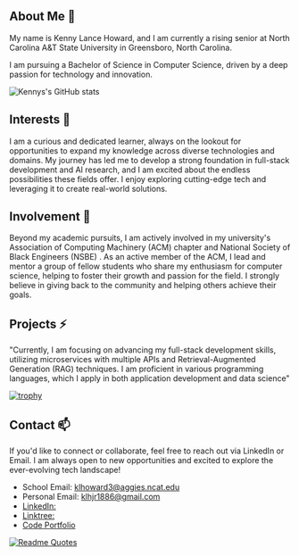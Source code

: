 ## About Me 💬

My name is Kenny Lance Howard, and I am currently a rising senior at North Carolina A&T State University in Greensboro, North Carolina.

 I am pursuing a Bachelor of Science in Computer Science, driven by a deep passion for technology and innovation.

![Kennys's GitHub stats](https://github-readme-stats.vercel.app/api?username=KennyH1886&show_icons=true&theme=tokyonight&hide=stars,issues)


## Interests 🔭

I am a curious and dedicated learner, always on the lookout for opportunities to expand my knowledge across diverse technologies and domains. My journey has led me to develop a strong foundation in full-stack development and AI research, and I am excited about the endless possibilities these fields offer. I enjoy exploring cutting-edge tech and leveraging it to create real-world solutions.

## Involvement 🌱

Beyond my academic pursuits, I am actively involved in my university's Association of Computing Machinery (ACM) chapter and National Society of Black Engineers (NSBE) . As an active member of the ACM, I lead and mentor a group of fellow students who share my enthusiasm for computer science, helping to foster their growth and passion for the field.  I strongly believe in giving back to the community and helping others achieve their goals.

## Projects ⚡

"Currently, I am focusing on advancing my full-stack development skills, utilizing microservices with multiple APIs and Retrieval-Augmented Generation (RAG) techniques. I am proficient in various programming languages, which I apply in both application development and data science"

[![trophy](https://github-profile-trophy.vercel.app/?username=KennyH1886&theme=onedark)](https://github.com/ryo-ma/github-profile-trophy)

## Contact 📫

If you'd like to connect or collaborate, feel free to reach out via LinkedIn or Email. I am always open to new opportunities and excited to explore the ever-evolving tech landscape!

- School Email: klhoward3@aggies.ncat.edu
- Personal Email: klhjr1886@gmail.com
- [LinkedIn:](https://www.linkedin.com/in/kenhow1/)
- [Linktree:](https://linktr.ee/kenhow1)
- [Code Portfolio](https://github.com/KennyH1886/Code-Portfolio)

[![Readme Quotes](https://quotes-github-readme.vercel.app/api?type=horizontal&theme=dark)](https://github.com/piyushsuthar/github-readme-quotes)
